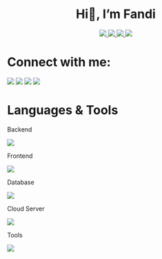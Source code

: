 <h1 align="center">Hi👋, I’m Fandi</h1>

<div align="center">
  <a href="https://www.linkedin/in/tassiaaccioly">
    <img src="https://img.shields.io/badge/linkedIn-0A66C2?style=for-the-badge&logo=linkedin" />
  </a>
  <a href="https://www.linkedin/in/tassiaaccioly">  
    <img src="https://img.shields.io/badge/twitter-1D9BF0?style=for-the-badge&logo=twitter&logoColor=fff" />
  </a>
  <a href="https://www.instagram.com/fndiahmad_/">
    <img src="https://img.shields.io/badge/gmail-EA4335?style=for-the-badge&logo=gmail&logoColor=fff" />
  </a>
    <img src="https://komarev.com/ghpvc/?username=fndiahmd&style=for-the-badge" />
</div>







<!--
**fndiahmd/fndiahmd** is a ✨ _special_ ✨ repository because its `README.md` (this file) appears on your GitHub profile.

Here are some ideas to get you started:

- 🔭 I’m currently working on ...
- 🌱 I’m currently learning ...
- 👯 I’m looking to collaborate on ...
- 🤔 I’m looking for help with ...
- 💬 Ask me about ...
- 📫 How to reach me: ...
- 😄 Pronouns: ...
- ⚡ Fun fact: ...
-->
<!--<script src="https://cdn.jsdelivr.net/npm/simple-icons@11.13.0/index.min.js"></script>


<p>This is <a href="http://example.com/" title="Title">
an example</a> inline link.</p>

<p><a href="http://example.net/">This link</a> has no
title attribute.</p>
-->





# Connect with me:

[<img src="https://skillicons.dev/icons?i=linkedin" />][linkedin]
[<img src="https://skillicons.dev/icons?i=twitter" />][twitter]
[<img src="https://skillicons.dev/icons?i=instagram" />][instagram]
<img src="https://skillicons.dev/icons?i=discord" />

[linkedin]: https://www.linkedin/in/tassiaaccioly
[twitter]: https://www.linkedin/in/tassiaaccioly
[instagram]: https://www.instagram.com/fndiahmad_/


# Languages & Tools
Backend

<img src="https://skillicons.dev/icons?i=php,laravel,python,nodejs" />

Frontend

<img src="https://skillicons.dev/icons?i=js,dart,flutter,typescript,bootstrap,css,html,jquery,react" />

Database

<img src="https://skillicons.dev/icons?i=mysql,postgres" />

Cloud Server

<img src="https://skillicons.dev/icons?i=googlecloud,firebase" />

Tools

<img src="https://skillicons.dev/icons?i=vscode,sublime,postman,git,github,gitlab,androidstudio" />



